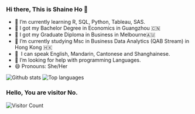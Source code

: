 ### Hi there, This is Shaine Ho 👋


- 🌱 I’m currently learning R, SQL, Python, Tableau, SAS.
- 🎉 I got my Bachelor Degree in Economics in Guangzhou 🇨🇳
- 🎉 I got my Graduate Diploma in Business in Melbourne🇦🇺
- 🔭 I’m currently studying Msc in Business Data Analytics (QAB Stream) in Hong Kong 🇭🇰
- 💬 &nbsp;I can speak English, Mandarin, Cantonese and Shanghainese.
- 🤔 I’m looking for help with programming Languages.
- 😄 Pronouns: She/Her

![Github stats](https://github-readme-stats.vercel.app/api?username=ShaineHo)
![Top languages](https://github-readme-stats.vercel.app/api/top-langs/?username=ShaineHo&layout=compact)

<!--
**ShaineHo/ShaineHo** is a ✨ _special_ ✨ repository because its `README.md` (this file) appears on your GitHub profile.

Here are some ideas to get you started:

- 🔭 I’m currently working on ...
- 🌱 I’m currently learning ...
- 👯 I’m looking to collaborate on ...
- 💬 Ask me about ...
- 📫 How to reach me: ...

- ⚡ Fun fact: ...
-->

### Hello, You are visitor No.
 ![Visitor Count](https://profile-counter.glitch.me/gongchenjie/count.svg)
